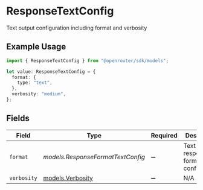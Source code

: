 # ResponseTextConfig

Text output configuration including format and verbosity

## Example Usage

```typescript
import { ResponseTextConfig } from "@openrouter/sdk/models";

let value: ResponseTextConfig = {
  format: {
    type: "text",
  },
  verbosity: "medium",
};
```

## Fields

| Field                                      | Type                                       | Required                                   | Description                                | Example                                    |
| ------------------------------------------ | ------------------------------------------ | ------------------------------------------ | ------------------------------------------ | ------------------------------------------ |
| `format`                                   | *models.ResponseFormatTextConfig*          | :heavy_minus_sign:                         | Text response format configuration         | {<br/>"type": "text"<br/>}                 |
| `verbosity`                                | [models.Verbosity](../models/verbosity.md) | :heavy_minus_sign:                         | N/A                                        |                                            |